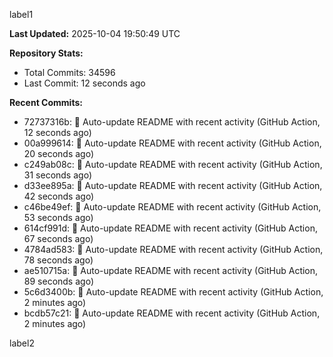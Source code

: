 
label1 
<!-- ACTIVITY_START -->
**Last Updated:** 2025-10-04 19:50:49 UTC

**Repository Stats:**
- Total Commits: 34596
- Last Commit: 12 seconds ago

**Recent Commits:**
- 72737316b: 🤖 Auto-update README with recent activity (GitHub Action, 12 seconds ago)
- 00a999614: 🤖 Auto-update README with recent activity (GitHub Action, 20 seconds ago)
- c249ab08c: 🤖 Auto-update README with recent activity (GitHub Action, 31 seconds ago)
- d33ee895a: 🤖 Auto-update README with recent activity (GitHub Action, 42 seconds ago)
- c46be49ef: 🤖 Auto-update README with recent activity (GitHub Action, 53 seconds ago)
- 614cf991d: 🤖 Auto-update README with recent activity (GitHub Action, 67 seconds ago)
- 4784ad583: 🤖 Auto-update README with recent activity (GitHub Action, 78 seconds ago)
- ae510715a: 🤖 Auto-update README with recent activity (GitHub Action, 89 seconds ago)
- 5c6d3400b: 🤖 Auto-update README with recent activity (GitHub Action, 2 minutes ago)
- bcdb57c21: 🤖 Auto-update README with recent activity (GitHub Action, 2 minutes ago)
<!-- ACTIVITY_END -->

label2
